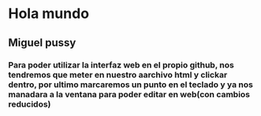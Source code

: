 # Hola mundo

## Miguel pussy

### Para poder utilizar la interfaz web en el propio github, nos tendremos que meter en nuestro aarchivo html y clickar dentro, por ultimo marcaremos un punto en el teclado  y ya nos manadara a la ventana para poder editar en web(con cambios reducidos)
